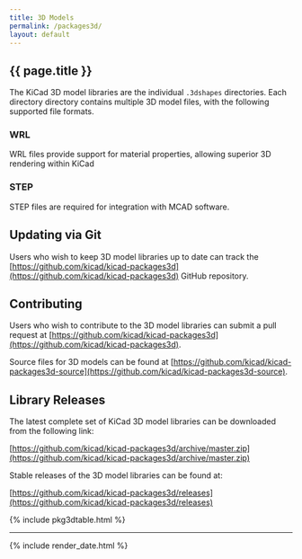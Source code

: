 ```yaml
---
title: 3D Models
permalink: /packages3d/
layout: default
---
```


## {{ page.title }}

The KiCad 3D model libraries are the individual `.3dshapes` directories. Each directory directory contains multiple 3D model files, with the following supported file formats.

### WRL

WRL files provide support for material properties, allowing superior 3D rendering within KiCad

### STEP

STEP files are required for integration with MCAD software.

## Updating via Git

Users who wish to keep 3D model libraries up to date can track the [https://github.com/kicad/kicad-packages3d](https://github.com/kicad/kicad-packages3d) GitHub repository.

## Contributing

Users who wish to contribute to the 3D model libraries can submit a pull request at [https://github.com/kicad/kicad-packages3d](https://github.com/kicad/kicad-packages3d).

Source files for 3D models can be found at [https://github.com/kicad/kicad-packages3d-source](https://github.com/kicad/kicad-packages3d-source).

## Library Releases

The latest complete set of KiCad 3D model libraries can be downloaded from the following link:

[https://github.com/kicad/kicad-packages3d/archive/master.zip](https://github.com/kicad/kicad-packages3d/archive/master.zip)

Stable releases of the 3D model libraries can be found at:

[https://github.com/kicad/kicad-packages3d/releases](https://github.com/kicad/kicad-packages3d/releases)

{% include pkg3dtable.html %}

---

{% include render_date.html %}
